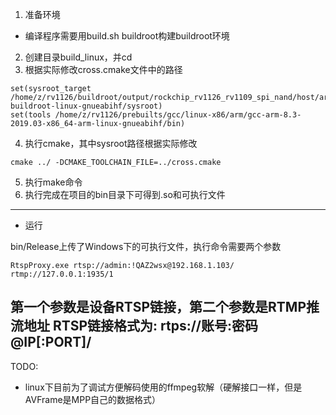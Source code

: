 1. 准备环境

+ 编译程序需要用build.sh buildroot构建buildroot环境
  
2. 创建目录build_linux，并cd
3. 根据实际修改cross.cmake文件中的路径
```
set(sysroot_target /home/z/rv1126/buildroot/output/rockchip_rv1126_rv1109_spi_nand/host/arm-buildroot-linux-gnueabihf/sysroot)
set(tools /home/z/rv1126/prebuilts/gcc/linux-x86/arm/gcc-arm-8.3-2019.03-x86_64-arm-linux-gnueabihf/bin)
```
4. 执行cmake，其中sysroot路径根据实际修改
```
cmake ../ -DCMAKE_TOOLCHAIN_FILE=../cross.cmake
```

5. 执行make命令
6. 执行完成在项目的bin目录下可得到.so和可执行文件

-------
+ 运行
  
bin/Release上传了Windows下的可执行文件，执行命令需要两个参数
```
RtspProxy.exe rtsp://admin:!QAZ2wsx@192.168.1.103/ rtmp://127.0.0.1:1935/1
```

第一个参数是设备RTSP链接，第二个参数是RTMP推流地址
RTSP链接格式为: rtps://账号:密码@IP[:PORT]/
-------
TODO:

+ linux下目前为了调试方便解码使用的ffmpeg软解（硬解接口一样，但是AVFrame是MPP自己的数据格式）